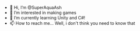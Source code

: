- 👋 Hi, I’m @SuperAquaAsh
- 👀 I’m interested in making games
- 🌱 I’m currently learning Unity and C#!
- 📫 How to reach me... Well, i don't think you need to know that

<!---
SuperAquaAsh/SuperAquaAsh is a ✨ special ✨ repository because its `README.md` (this file) appears on your GitHub profile.
You can click the Preview link to take a look at your changes.
--->
